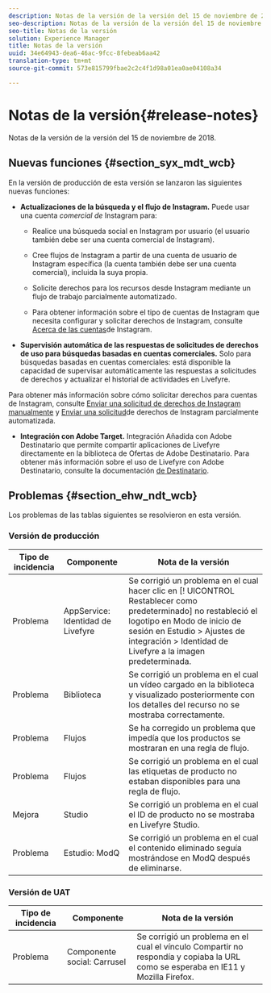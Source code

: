 ```yaml
---
description: Notas de la versión de la versión del 15 de noviembre de 2018.
seo-description: Notas de la versión de la versión del 15 de noviembre de 2018.
seo-title: Notas de la versión
solution: Experience Manager
title: Notas de la versión
uuid: 34e64943-dea6-46ac-9fcc-8febeab6aa42
translation-type: tm+mt
source-git-commit: 573e815799fbae2c2c4f1d98a01ea0ae04108a34

---
```



# Notas de la versión{#release-notes}

Notas de la versión de la versión del 15 de noviembre de 2018.

## Nuevas funciones {#section_syx_mdt_wcb}

En la versión de producción de esta versión se lanzaron las siguientes nuevas funciones:

* **Actualizaciones de la búsqueda y el flujo de Instagram.** Puede usar una cuenta *comercial de* Instagram para:

   * Realice una búsqueda social en Instagram por usuario (el usuario también debe ser una cuenta comercial de Instagram).

   * Cree flujos de Instagram a partir de una cuenta de usuario de Instagram específica (la cuenta también debe ser una cuenta comercial), incluida la suya propia.

   * Solicite derechos para los recursos desde Instagram mediante un flujo de trabajo parcialmente automatizado.

   * Para obtener información sobre el tipo de cuentas de Instagram que necesita configurar y solicitar derechos de Instagram, consulte [Acerca de las cuentas](/help/using/c-users-creating-accounts-with-studio-access/t-configure-social-accout-instagram/c-about-instagram-accounts.md)de Instagram.

* **Supervisión automática de las respuestas de solicitudes de derechos de uso para búsquedas basadas en cuentas comerciales.** Solo para búsquedas basadas en cuentas comerciales: está disponible la capacidad de supervisar automáticamente las respuestas a solicitudes de derechos y actualizar el historial de actividades en Livefyre.

Para obtener más información sobre cómo solicitar derechos para cuentas de Instagram, consulte [Enviar una solicitud de derechos de Instagram manualmente](/help/using/c-how-requesting-rights-works/c-send-instagram-manual-rights-request.md) y [Enviar una solicitud](/help/using/c-how-requesting-rights-works/c-send-an-instagram-rights-request-from-the-library.md)de derechos de Instagram parcialmente automatizada.

* **Integración con Adobe Target.** Integración Añadida con Adobe Destinatario que permite compartir aplicaciones de Livefyre directamente en la biblioteca de Ofertas de Adobe Destinatario. Para obtener más información sobre el uso de Livefyre con Adobe Destinatario, consulte la documentación [de Destinatario](hhttps://docs.adobe.com/content/help/en/livefyre/using/library/livefyre-target.html).

## Problemas {#section_ehw_ndt_wcb}

Los problemas de las tablas siguientes se resolvieron en esta versión.

### Versión de producción

| Tipo de incidencia | Componente | Nota de la versión |
|--- |--- |--- |
| Problema | AppService: Identidad de Livefyre | Se corrigió un problema en el cual hacer clic en [! UICONTROL Restablecer como predeterminado] no restableció el logotipo en Modo de inicio de sesión en Estudio > Ajustes de integración > Identidad de Livefyre a la imagen predeterminada. |
| Problema | Biblioteca | Se corrigió un problema en el cual un vídeo cargado en la biblioteca y visualizado posteriormente con los detalles del recurso no se mostraba correctamente. |
| Problema | Flujos | Se ha corregido un problema que impedía que los productos se mostraran en una regla de flujo. |
| Problema | Flujos | Se corrigió un problema en el cual las etiquetas de producto no estaban disponibles para una regla de flujo. |
| Mejora | Studio | Se corrigió un problema en el cual el ID de producto no se mostraba en Livefyre Studio. |
| Problema | Estudio: ModQ | Se corrigió un problema en el cual el contenido eliminado seguía mostrándose en ModQ después de eliminarse. |

### Versión de UAT

| **Tipo de incidencia** | **Componente** | **Nota de la versión** |
|---|---|---|
| Problema | Componente social: Carrusel | Se corrigió un problema en el cual el vínculo Compartir no respondía y copiaba la URL como se esperaba en IE11 y Mozilla Firefox. |